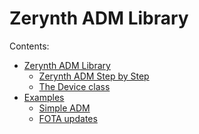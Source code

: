 # Zerynth ADM Library

<!-- The text you write here will appear in the first doc page. (This is just a comment, will not be rendered) -->
Contents:


* [Zerynth ADM Library](https://docs.zerynth.com/latest/official/lib.zerynth.zadm/docs/official_lib.zerynth.zadm_zadm.html)
    * [Zerynth ADM Step by Step](https://docs.zerynth.com/latest/official/lib.zerynth.zadm/docs/official_lib.zerynth.zadm_zadm.html#zerynth-adm-step-by-step)
    * [The Device class](https://docs.zerynth.com/latest/official/lib.zerynth.zadm/docs/official_lib.zerynth.zadm_zadm.html#the-device-class)
* [Examples](https://docs.zerynth.com/latest/official/lib.zerynth.zadm/examples/examples.html)
    * [Simple ADM](https://docs.zerynth.com/latest/official/lib.zerynth.zadm/examples/examples.html#simple-adm)
    * [FOTA updates](https://docs.zerynth.com/latest/official/lib.zerynth.zadm/examples/examples.html#fota-updates)


